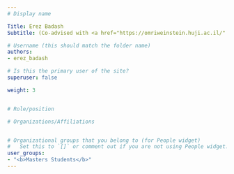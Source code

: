 ```yaml
---
# Display name

Title: Erez Badash
Subtitle: (Co-advised with <a href="https://omriweinstein.huji.ac.il/" target="_blank" rel="noopener noreferrer">Omri Weinstein</a>)

# Username (this should match the folder name)
authors:
- erez_badash

# Is this the primary user of the site?
superuser: false

weight: 3


# Role/position

# Organizations/Affiliations


# Organizational groups that you belong to (for People widget)
#   Set this to `[]` or comment out if you are not using People widget.
user_groups:
- "<b>Masters Students</b>"
---
```


